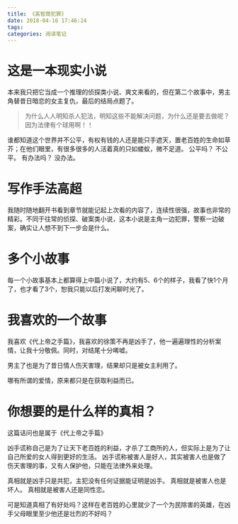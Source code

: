 ```yaml
---
title: 《高智商犯罪》
date: 2018-04-16 17:46:24
tags:
categories: 阅读笔记
---
```


# 这是一本现实小说

本来我只把它当成一个推理的侦探类小说、爽文来看的，但在第二个故事中，男主角替昔日暗恋的女主复仇，最后的结局点题了。

>为什么人人明知杀人犯法，明知这些不能解决问题，为什么还是要去做呢？因为法律有个球用啊！！

谁都知道这个世界并不公平，有权有钱的人还是能只手遮天，置老百姓的生命如草芥；在他们眼里，有很多很多的人活着真的只如蝼蚁，微不足道。
公平吗？
不公平。
有办法吗？
没办法。

# 写作手法高超

我随时随地翻开书看到章节就能记起上次看的内容了，连续性很强，故事也非常的精彩。不同于往常的侦探、破案类小说，这本小说是主角一边犯罪，警察一边破案，确实让人想不到下一步会是什么。

# 多个小故事

每一个小故事基本上都算得上中篇小说了，大约有5、6个的样子，我看了快1个月了，也才看了3个，恕我只能以后打发闲聊时光了。

# 我喜欢的一个故事

我喜欢《代上帝之手篇》，我喜欢的徐策不再是凶手了，他一遍遍理性的分析案情，让我十分敬佩。同时，对结尾十分唏嘘。

男主了也是为了昔日情人伤天害理，结果却只是被女主利用了。

哪有所谓的爱情，原来都只是在获取利益而已。

# 你想要的是什么样的真相？

这篇诘问也是属于《代上帝之手篇》

凶手谎称自己是为了让天下老百姓的利益，才杀了工商所的人，但实际上是为了让自己所爱的女人得到更好的生活。
凶手谎称被害人是好人，其实被害人也是做了伤天害理的事，又有人保护他，只能在法律外来处理。

真相就是凶手只是共犯，主犯没有任何证据能证明是凶手。
真相就是被害人也是坏人。
真相就是被害人还是同性恋。

可是知道真相了有好处吗？这样在老百姓的心里就少了一个为民除害的英雄，在凶手父母眼里至少他还是壮烈的不好吗？


